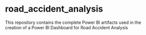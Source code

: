 # road_accident_analysis
This repository contains the complete Power BI artifacts used in the creation of a Power BI Dashboard for Road Accident Analysis
